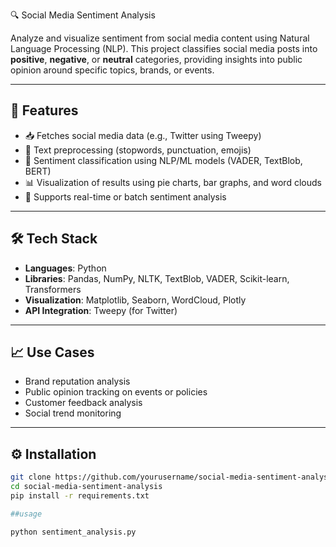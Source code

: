 🔍 Social Media Sentiment Analysis

Analyze and visualize sentiment from social media content using Natural Language Processing (NLP). This project classifies social media posts into **positive**, **negative**, or **neutral** categories, providing insights into public opinion around specific topics, brands, or events.

---

## 🚀 Features

- 📥 Fetches social media data (e.g., Twitter using Tweepy)
- 🧹 Text preprocessing (stopwords, punctuation, emojis)
- 🤖 Sentiment classification using NLP/ML models (VADER, TextBlob, BERT)
- 📊 Visualization of results using pie charts, bar graphs, and word clouds
- 🔄 Supports real-time or batch sentiment analysis

---

## 🛠 Tech Stack

- **Languages**: Python  
- **Libraries**: Pandas, NumPy, NLTK, TextBlob, VADER, Scikit-learn, Transformers  
- **Visualization**: Matplotlib, Seaborn, WordCloud, Plotly  
- **API Integration**: Tweepy (for Twitter)

---

## 📈 Use Cases

- Brand reputation analysis  
- Public opinion tracking on events or policies  
- Customer feedback analysis  
- Social trend monitoring  

---

## ⚙️ Installation

```bash
git clone https://github.com/yourusername/social-media-sentiment-analysis.git
cd social-media-sentiment-analysis
pip install -r requirements.txt

##usage

python sentiment_analysis.py
